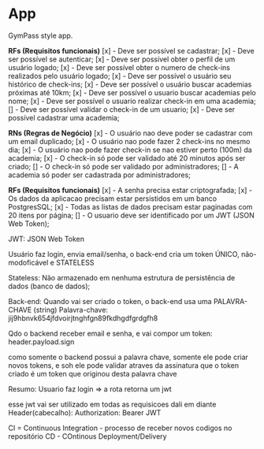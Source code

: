 # App

GymPass style app.

**RFs (Requisitos funcionais)**
[x] - Deve ser possível se cadastrar;
[x] - Deve ser possível se autenticar;
[x] - Deve ser possível obter o perfil de um usuário logado;
[x] - Deve ser possível obter o numero de check-ins realizados pelo usuário logado;
[x] - Deve ser possível o usuário seu histórico de check-ins;
[x] - Deve ser possível o usuário buscar academias próximas até 10km;
[x] - Deve ser possível o usuario buscar academias pelo nome;
[x] - Deve ser possível o usuario realizar check-in em uma academia;
[] - Deve ser possível validar o check-in de um usuario;
[x] - Deve ser possível cadastrar uma academia;

**RNs (Regras de Negócio)**
[x] - O usuário nao deve poder se cadastrar com um email duplicado;
[x] - O usuário nao pode fazer 2 check-ins no mesmo dia;
[x] - O usuário nao pode fazer check-in se nao estiver perto (100m) da academia;
[x] - O check-in só pode ser validado até 20 minutos após ser criado;
[] - O check-in só pode ser validado por administradores;
[] - A academia só poder ser cadastrada por administradores;

**RFs (Requisitos funcionais)**
[x] - A senha precisa estar criptografada;
[x] - Os dados da aplicacao precisam estar persistidos em um banco PostgresSQL;
[x] - Todas as listas de dados precisam estar paginadas com 20 itens por página;
[] - O usuario deve ser identificado por um JWT (JSON Web Token);

JWT: JSON Web Token

Usuário faz login, envia email/senha, o back-end cria um token ÚNICO, não-modoficável e STATELESS

Stateless: Não armazenado em nenhuma estrutura de persistência de dados (banco de dados);

Back-end: Quando vai ser criado o token, o back-end usa uma PALAVRA-CHAVE (string)
Palavra-chave: jij9hbnvk654jfdvoirjtnghfgn89fkdhgdfgrdgfh8

Qdo o backend receber email e senha, e vai compor um token: header.payload.sign

como somente o backend possui a palavra chave, somente ele pode criar novos tokens, e soh ele pode validar atraves da assinatura que o token criado é um token que originou desta palavra chave

Resumo: Usuario faz login => a rota retorna um jwt

esse jwt vai ser utilizado em todas as requisicoes dali em diante
Header(cabecalho): Authorization: Bearer  JWT

CI = Continuous Integration - processo de receber novos codigos no repositório
CD - COntinous Deployment/Delivery